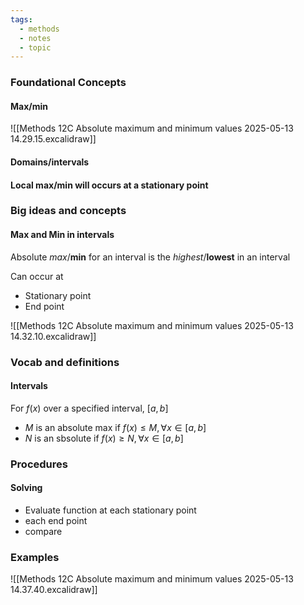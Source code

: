 ```yaml
---
tags:
  - methods
  - notes
  - topic
---
```

### Foundational Concepts
#### Max/min
![[Methods 12C Absolute maximum and minimum values 2025-05-13 14.29.15.excalidraw]]

#### Domains/intervals

#### Local max/min will occurs at a stationary point


### Big ideas and concepts

#### Max and Min in intervals
Absolute *max*/**min** for an interval is the *highest*/**lowest** in an interval

Can occur at 
- Stationary point
- End point

![[Methods 12C Absolute maximum and minimum values 2025-05-13 14.32.10.excalidraw]]


### Vocab and definitions
#### Intervals
For $f(x)$ over a specified interval, $[a, b]$
- $M$ is an absolute max if $f(x)\leq M, \forall x\in [a, b]$ 
- $N$ is an sbsolute if $f(x)\geq N, \forall x \in [a, b]$ 

### Procedures
#### Solving
- Evaluate function at each stationary point
- each end point
- compare
### Examples
![[Methods 12C Absolute maximum and minimum values 2025-05-13 14.37.40.excalidraw]]







